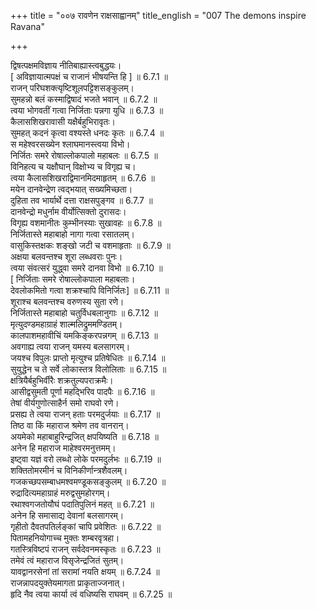 +++
title = "००७ रावणेन राक्षसाह्वानम्"
title_english = "007 The demons inspire Ravana"

+++

द्विषत्पक्षमविज्ञाय नीतिबाह्यास्त्वबुद्धयः।  
[ अविज्ञायात्मपक्षं च राजानं भीषयन्ति हि ] ॥ 6.7.1 ॥   
राजन् परिघशक्त्यृष्टिशूलपट्टिशसङ्कुलम्।  
सुमहन्नो बलं कस्माद्विषादं भजते भवान् ॥ 6.7.2 ॥   
त्वया भोगवतीं गत्वा निर्जिताः पन्नगा युधि ॥ 6.7.3 ॥   
कैलासशिखरावासी यक्षैर्बहुभिरावृतः।  
सुमहत् कदनं कृत्वा वश्यस्ते धनदः कृतः ॥ 6.7.4 ॥   
स महेश्वरसख्येन श्लाघमानस्त्वया विभो।  
निर्जितः समरे रोषाल्लोकपालो महाबलः ॥ 6.7.5 ॥   
विनिहत्य च यक्षौघान् विक्षोभ्य च विगृह्य च।  
त्वया कैलासशिखराद्विमानमिदमाहृतम् ॥ 6.7.6 ॥   
मयेन दानवेन्द्रेण त्वद्भयात् सख्यमिच्छता।  
दुहिता तव भार्यार्थे दत्ता राक्षसपुङ्गव ॥ 6.7.7 ॥   
दानवेन्द्रो मधुर्नाम वीर्योत्सिक्तो दुरासदः।  
विगृह्य वशमानीतः कुम्भीनस्याः सुखावहः ॥ 6.7.8 ॥   
निर्जितास्ते महाबाहो नागा गत्वा रसातलम्।  
वासुकिस्तक्षकः शङ्खो जटी च वशमाहृताः ॥ 6.7.9 ॥   
अक्षया बलवन्तश्च शूरा लब्धवराः पुनः।  
त्वया संवत्सरं युद्ध्वा समरे दानवा विभो ॥ 6.7.10 ॥   
[ निर्जिताः समरे रोषाल्लोकपाला महाबलाः।  
देवलोकमितो गत्वा शक्रश्चापि विनिर्जितः] ॥ 6.7.11 ॥   
शूराश्च बलवन्तश्च वरुणस्य सुता रणे।  
निर्जितास्ते महाबाहो चतुर्विधबलानुगाः ॥ 6.7.12 ॥   
मृत्युदण्डमहाग्राहं शाल्मलिद्रुममण्डितम्।  
कालपाशमहावीचिं यमकिङ्करपन्नगम् ॥ 6.7.13 ॥   
अवगाह्य त्वया राजन् यमस्य बलसागरम्।  
जयश्च विपुलः प्राप्तो मृत्युश्च प्रतिषेधितः ॥ 6.7.14 ॥   
सुयुद्धेन च ते सर्वे लोकास्तत्र विलोलिताः ॥ 6.7.15 ॥   
क्षत्रियैर्बहुभिर्वीरैः शक्रतुल्यपराक्रमैः।  
आसीद्वसुमती पूर्णा महद्भिरिव पादपैः ॥ 6.7.16 ॥   
तेषां वीर्यगुणोत्साहैर्न समो राघवो रणे।  
प्रसह्य ते त्वया राजन् हताः परमदुर्जयाः ॥ 6.7.17 ॥   
तिष्ठ वा किं महाराज श्रमेण तव वानरान्।  
अयमेको महाबाहुरिन्द्रजित् क्षपयिष्यति ॥ 6.7.18 ॥   
अनेन हि महाराज माहेश्वरमनुत्तमम्।  
इष्ट्वा यज्ञं वरो लब्धो लोके परमदुर्लभः ॥ 6.7.19 ॥   
शक्तितोमरमीनं च विनिकीर्णान्त्रशैवलम्।  
गजकच्छपसम्बाधमश्वमण्डूकसङ्कुलम् ॥ 6.7.20 ॥   
रुद्रादित्यमहाग्राहं मरुद्वसुमहोरगम्।  
रथाश्वगजतोयौघं पदातिपुलिनं महत् ॥ 6.7.21 ॥   
अनेन हि समासाद्य देवानां बलसागरम्।  
गृहीतो दैवतपतिर्लङ्कां चापि प्रवेशितः ॥ 6.7.22 ॥   
पितामहनियोगाच्च मुक्तः शम्बरवृत्रहा।  
गतस्त्रिविष्टपं राजन् सर्वदेवनमस्कृतः ॥ 6.7.23 ॥   
तमेवं त्वं महाराज विसृजेन्द्रजितं सुतम्।  
यावद्वानरसेनां तां सरामां नयति क्षयम् ॥ 6.7.24 ॥   
राजन्नापदयुक्तेयमागता प्राकृताज्जनात्।  
हृदि नैव त्वया कार्या त्वं वधिष्यसि राघवम् ॥ 6.7.25 ॥   
